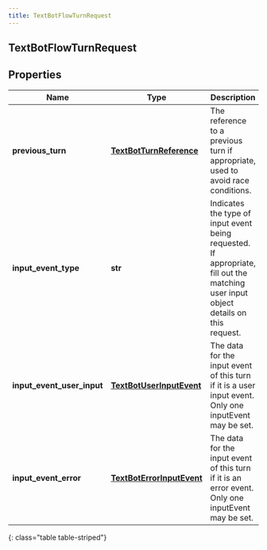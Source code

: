 ```yaml
---
title: TextBotFlowTurnRequest
---
```

## TextBotFlowTurnRequest

## Properties

|Name | Type | Description | Notes|
|------------ | ------------- | ------------- | -------------|
| **previous_turn** | [**TextBotTurnReference**](TextBotTurnReference.html) | The reference to a previous turn if appropriate, used to avoid race conditions. | [optional] |
| **input_event_type** | **str** | Indicates the type of input event being requested. If appropriate, fill out the matching user input object details on this request. | |
| **input_event_user_input** | [**TextBotUserInputEvent**](TextBotUserInputEvent.html) | The data for the input event of this turn if it is a user input event. Only one inputEvent may be set. | [optional] |
| **input_event_error** | [**TextBotErrorInputEvent**](TextBotErrorInputEvent.html) | The data for the input event of this turn if it is an error event. Only one inputEvent may be set. | [optional] |
{: class="table table-striped"}


